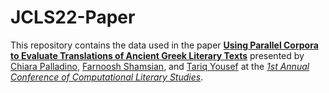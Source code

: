 # JCLS22-Paper
 This repository contains the data used in the paper [**Using Parallel Corpora to Evaluate Translations of Ancient Greek Literary Texts**](https://jcls.io/media/journals/12/CCLS2022_Conference-Reader_2022-05-16v2.pdf) presented by [Chiara Palladino](https://twitter.com/geophilologist), [Farnoosh Shamsian](https://twitter.com/farnooshamsian), and [Tariq Yousef](https://twitter.com/TariqYousef1) at the [*1st Annual Conference of Computational Literary Studies*](https://jcls.io/site/conference/).  
